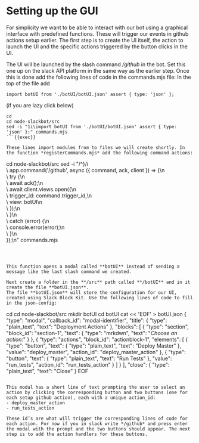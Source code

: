 # Setting up the GUI

For simplicity we want to be able to interact with our bot using a graphical interface with predefined functions. These will trigger our events in github actions setup earlier. The first step is to create the UI itself, the action to launch the UI and the specific actions triggered by the button clicks in the UI.

The UI will be launched by the slash command */github* in the bot. Set this one up on the slack API platform in the same way as the earlier step. Once this is done add the following lines of code in the commands.mjs file:
In the top of the file add

```
import botUI from './botUI/botUI.json' assert { type: 'json' };
```
(if you are lazy click below)

```
cd
cd node-slackbot/src
sed -i "1i\import botUI from './botUI/botUI.json' assert { type: 'json' };" commands.mjs
```{{exec}}

These lines import modules from to files we will create shortly. In the function *registerCommands.mjs* add the following command actions:

```
cd node-slackbot/src
sed -i "/^}/i\
    \    app.command('/github', async ({ command, ack, client }) => {\n\
    \    try {\n\
    \        await ack();\n\
    \        await client.views.open({\n\
    \            trigger_id: command.trigger_id,\n\
    \            view: botUI\n\
    \        });\n\
    \    }\n\
    \    catch (error) {\n\
    \        console.error(error);\n\
    \    }\n\
    \});\n" commands.mjs
```{{exec}}



This function opens a modal called **botUI** instead of sending a message like the last slash command we created.

Next create a folder in the **/src** path called **/botUI** and in it create the file **botUI.json**. 
The file **botUI.json** will store the configuration for our UI, created using Slack Block Kit. Use the following lines of code to fill in the json-config:

```
cd
cd node-slackbot/src
mkdir botUI
cd botUI
cat << 'EOF' > botUI.json
{
    "type": "modal",
    "callback_id": "modal-identifier",
    "title": {
      "type": "plain_text",
      "text": "Deployment Actions"
    },
    "blocks": [
      {
        "type": "section",
        "block_id": "section-1",
        "text": {
          "type": "mrkdwn",
          "text": "*Choose an action:*"
        }
      },
      {
        "type": "actions",
        "block_id": "actionblock-1",
        "elements": [
          {
            "type": "button",
            "text": {
              "type": "plain_text",
              "text": "Deploy Master"
            },
            "value": "deploy_master",
            "action_id": "deploy_master_action"
          },
          {
            "type": "button",
            "text": {
              "type": "plain_text",
              "text": "Run Tests"
            },
            "value": "run_tests",
            "action_id": "run_tests_action"
          }
        ]
      }
    ],
    "close": {
      "type": "plain_text",
      "text": "Close"
    }
EOF
```{{exec}}

This modal has a short line of text prompting the user to select an action by clicking the corresponding button and two buttons (one for each setup github action), each with a unique action_id:
- deploy_master_action
- run_tests_action

These id’s are what will trigger the corresponding lines of code for each action. For now if you in slack write */github* and press enter the modal with the prompt and the two buttons should appear. The next step is to add the action handlers for these buttons.
